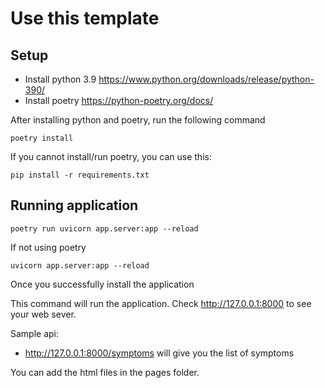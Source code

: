 # Use this template

## Setup

- Install python 3.9 https://www.python.org/downloads/release/python-390/
- Install poetry https://python-poetry.org/docs/

After installing python and poetry, run the following command

```
poetry install
```

If you cannot install/run poetry, you can use this:

```
pip install -r requirements.txt
```

## Running application

```
poetry run uvicorn app.server:app --reload
```

If not using poetry

```
uvicorn app.server:app --reload
```

Once you successfully install the application


This command will run the application. Check http://127.0.0.1:8000 to see your web sever.

Sample api:
- http://127.0.0.1:8000/symptoms will give you the list of symptoms

You can add the html files in the pages folder.